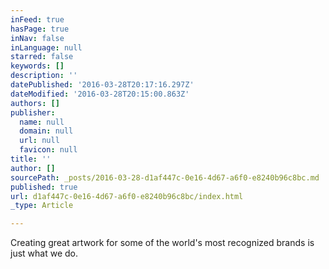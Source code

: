 ```yaml
---
inFeed: true
hasPage: true
inNav: false
inLanguage: null
starred: false
keywords: []
description: ''
datePublished: '2016-03-28T20:17:16.297Z'
dateModified: '2016-03-28T20:15:00.863Z'
authors: []
publisher:
  name: null
  domain: null
  url: null
  favicon: null
title: ''
author: []
sourcePath: _posts/2016-03-28-d1af447c-0e16-4d67-a6f0-e8240b96c8bc.md
published: true
url: d1af447c-0e16-4d67-a6f0-e8240b96c8bc/index.html
_type: Article

---
```

Creating great artwork for some of the world's most recognized brands is just what we do.